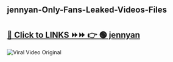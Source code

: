 
 ## jennyan-Only-Fans-Leaked-Videos-Files

# <h2><a href="https://mediaupload.pro?jennyan">🔗 Click to LINKS ⏩⏩ 👉 🟢 jennyan </a></h2>

<a href="https://mediaupload.pro?jennyan" rel="nofollow" data-target="animated-image.originalLink"><img src="https://i.ibb.co.com/xMMVF88/686577567.gif" alt="Viral Video Original" style="max-width: 100%; display: inline-block;" data-target="animated-image.originalImage"></a>